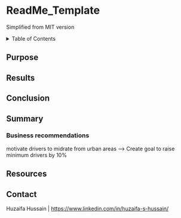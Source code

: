 # ReadMe_Template
Simplified from MIT version

<!-- TABLE OF CONTENTS -->
<details>
  <summary>Table of Contents</summary>
  <ol>
    <li>
      <a href="#Purpose">Purpose</a></li>
      <a href="#Results">Results</a></li>
      <ul>
        <li><a href="#Insert-Sub-section-here">Insert sub-section here</a></li>
      </ul>
    </li>
    <li><a href="#Conclusion">Conclusion</a></li>
    <li><a href="#Summary">Summary</a></li>
    <li><a href="#Resources">Resources</a></li>
    <li><a href="#Contact">Contact</a></li>
  </ol>
</details>

## Purpose


## Results


## Conclusion


## Summary

### Business recommendations 
motivate drivers to midrate from urban areas  --> Create goal to raise minimum drivers by 10%


## Resources


## Contact
Huzaifa Hussain | https://www.linkedin.com/in/huzaifa-s-hussain/




